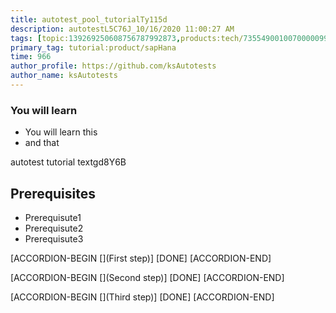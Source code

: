 ```yaml
---
title: autotest_pool_tutorialTy115d
description: autotestL5C76J_10/16/2020 11:00:27 AM
tags: [topic:139269250608756787992873,products:tech/73554900100700000996,tutorial:experience/advanced]
primary_tag: tutorial:product/sapHana
time: 966
author_profile: https://github.com/ksAutotests
author_name: ksAutotests
---
```

### You will learn
- You will learn this
- and that

autotest tutorial textgd8Y6B

## Prerequisites
- Prerequisute1
- Prerequisute2
- Prerequisute3

[ACCORDION-BEGIN [](First step)]
[DONE]
[ACCORDION-END]

[ACCORDION-BEGIN [](Second step)]
[DONE]
[ACCORDION-END]

[ACCORDION-BEGIN [](Third step)]
[DONE]
[ACCORDION-END]

